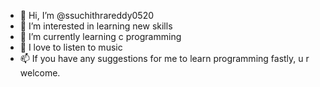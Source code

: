 - 👋 Hi, I’m @ssuchithrareddy0520
- 👀 I’m interested in learning new skills
- 🌱 I’m currently learning c programming
- 💞️ I love to listen to music 
- 📫 If you have any suggestions for me to learn programming fastly, u r welcome.

<!---
ssuchithrareddy0520/ssuchithrareddy0520 is a ✨ special ✨ repository because its `README.md` (this file) appears on your GitHub profile.
You can click the Preview link to take a look at your changes.
--->
